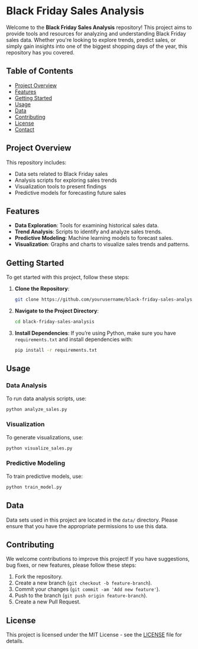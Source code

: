 

# Black Friday Sales Analysis

Welcome to the **Black Friday Sales Analysis** repository! This project aims to provide tools and resources for analyzing and understanding Black Friday sales data. Whether you're looking to explore trends, predict sales, or simply gain insights into one of the biggest shopping days of the year, this repository has you covered.

## Table of Contents

- [Project Overview](#project-overview)
- [Features](#features)
- [Getting Started](#getting-started)
- [Usage](#usage)
- [Data](#data)
- [Contributing](#contributing)
- [License](#license)
- [Contact](#contact)

## Project Overview

This repository includes:

- Data sets related to Black Friday sales
- Analysis scripts for exploring sales trends
- Visualization tools to present findings
- Predictive models for forecasting future sales

## Features

- **Data Exploration**: Tools for examining historical sales data.
- **Trend Analysis**: Scripts to identify and analyze sales trends.
- **Predictive Modeling**: Machine learning models to forecast sales.
- **Visualization**: Graphs and charts to visualize sales trends and patterns.

## Getting Started

To get started with this project, follow these steps:

1. **Clone the Repository**:
    ```bash
    git clone https://github.com/yourusername/black-friday-sales-analysis.git
    ```
2. **Navigate to the Project Directory**:
    ```bash
    cd black-friday-sales-analysis
    ```
3. **Install Dependencies**:
    If you’re using Python, make sure you have `requirements.txt` and install dependencies with:
    ```bash
    pip install -r requirements.txt
    ```

## Usage

### Data Analysis

To run data analysis scripts, use:
```bash
python analyze_sales.py
```

### Visualization

To generate visualizations, use:
```bash
python visualize_sales.py
```

### Predictive Modeling

To train predictive models, use:
```bash
python train_model.py
```

## Data

Data sets used in this project are located in the `data/` directory. Please ensure that you have the appropriate permissions to use this data.

## Contributing

We welcome contributions to improve this project! If you have suggestions, bug fixes, or new features, please follow these steps:

1. Fork the repository.
2. Create a new branch (`git checkout -b feature-branch`).
3. Commit your changes (`git commit -am 'Add new feature'`).
4. Push to the branch (`git push origin feature-branch`).
5. Create a new Pull Request.

## License

This project is licensed under the MIT License - see the [LICENSE](LICENSE) file for details.



